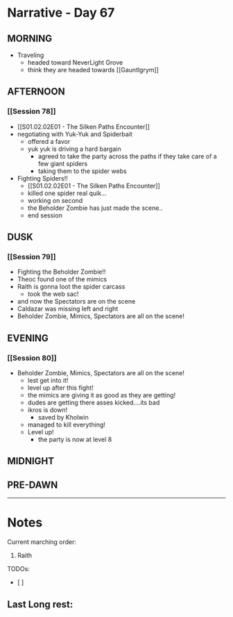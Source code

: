 # Narrative - Day 67

## MORNING
- Traveling
    - headed toward NeverLight Grove
    - think they are headed towards [[Gauntlgrym]]
## AFTERNOON
### [[Session 78]]
- [[S01.02.02E01 - The Silken Paths Encounter]]
- negotiating with Yuk-Yuk and Spiderbait
    - offered a favor
    - yuk yuk is driving a hard bargain
        - agreed to take the party across the paths if they take care of a few giant spiders
        - taking them to the spider webs
- Fighting Spiders!!
    - [[S01.02.02E01 - The Silken Paths Encounter]]
    - killed one spider real quik...
    - working on second
    - the Beholder Zombie has just made the scene..
    - end session

## DUSK
### [[Session 79]]
- Fighting the Beholder Zombie!!
- Theoc found one of the mimics
- Raith is gonna loot the spider carcass
    - took the web sac!
- and now the Spectators are on the scene
- Caldazar was missing left and right
- Beholder Zombie, Mimics, Spectators are all on the scene!

## EVENING
### [[Session 80]]
- Beholder Zombie, Mimics, Spectators are all on the scene!
    - lest get into it!
    - level up after this fight!
    - the mimics are giving it as good as they are getting!
    - dudes are getting there asses kicked....its bad
    - ikros is down!
        - saved by Kholwin
    - managed to kill everything!
    - Level up!
        - the party is now at level 8 

## MIDNIGHT

## PRE-DAWN

___
# Notes
Current marching order:
1. Raith

TODOs:
- [ ] 
  
Last Long rest:
- 